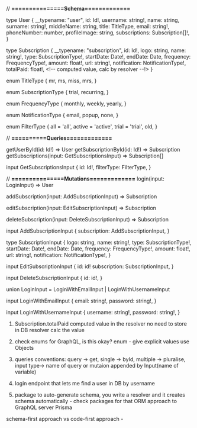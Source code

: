 // **===============Schema=============**

type User {
    __typename: "user",
    id: Id!,
    username: string!,
    name: string,
    surname: string!,
    middleName: string,
    title: TitleType,
    email: string!,
    phoneNumber: number,
    profileImage: string,
    subscriptions: Subscription[]!,
}

type Subscription {
    __typename: "subscription",
    id: Id!,
    logo: string,
    name: string!,
    type: SubscriptionType!,
    startDate: Date!,
    endDate: Date,
    frequency: FrequencyType!,
    amount: float!,
    url: string!,
    notification: NotificationType!,
    totalPaid: float!, <!-- computed value, calc by resolver --!>
}

enum TitleType {
    mr,
    ms,
    miss,
    mrs,
}

enum SubscriptionType {
    trial,
    recurring,
}

enum FrequencyType {
    monthly,
    weekly,
    yearly,
}

enum NotificationType {
    email,
    popup,
    none,
}

enum FilterType {
    all = 'all',
    active = 'active',
    trial = 'trial',
    old,
}

// **==========Queries=============**

getUserById(id: Id!) => User
getSubscriptionById(id: Id!) => Subscription
getSubscriptions(input: GetSubscriptionsInput) => Subscription[]

input GetSubscriptionsInput {
    id: Id!,
    filterType: FilterType,
}

// **===============Mutations=============**
login(input: LoginInput) => User

addSubscription(input: AddSubscriptionInput) => Subscription

editSubscription(input: EditSubscriptionInput) => Subscription

deleteSubscription(input: DeleteSubscriptionInput) => Subscription

input AddSubscriptionInput {
    subscription: AddSubscriptionInput,
}

type SubscriptionInput {
    logo: string,
    name: string!,
    type: SubscriptionType!,
    startDate: Date!,
    endDate: Date,
    frequency: FrequencyType!,
    amount: float!,
    url: string!,
    notification: NotificationType!,
}

<!-- input AddSubscriptionInput {
    logo: string,
    name: string!,
    type: SubscriptionType!,
    startDate: Date!,
    endDate: Date,
    frequency: FrequencyType!,
    amount: float!,
    url: string!,
    notification: NotificationType!,
} -->

input EditSubscriptionInput {
    id: id!
    subscription: SubscriptionInput,
    <!-- logo: string,
    name: string!,
    type: SubscriptionType!,
    startDate: Date!,
    endDate: Date,
    frequency: FrequencyType!,
    amount: float!,
    url: string!,
    notification: NotificationType!, -->
}

input DeleteSubscriptionInput {
    id: id!,
}

union LoginInput = LoginWithEmailInput | LoginWithUsernameInput

input LoginWithEmailInput {
    email: string!,
    password: string!,
}

input LoginWithUsernameInput {
    username: string!,
    password: string!,
}


1) Subscription.totalPaid
computed value in the resolver
no need to store in DB
resolver calc the value

2) check enums for GraphQL, is this okay?
enum - give explicit values
use Objects

3) queries conventions: query -> get, single -> byId, multiple -> pluralise, input type-> name of query or mutaion appended by Input(name of variable)

4) login endpoint
that lets me find a user in DB by username

5) package to auto-generate schema, you write a resolver and it creates schema automatically - check packages for that
ORM approach to GraphQL server
Prisma

schema-first approach vs code-first approach - 